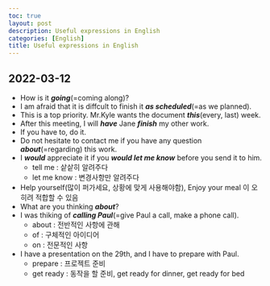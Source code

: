 ```yaml
---
toc: true
layout: post
description: Useful expressions in English
categories: [English]
title: Useful expressions in English
---
```


## 2022-03-12
- How is it ***going***(=coming along)?
- I am afraid that it is diffcult to finish it ***as scheduled***(=as we planned).
- This is a top priority. Mr.Kyle wants the document ***this***(every, last) week.
- After this meeting, I will ***have*** Jane ***finish*** my other work.
- If you have to, do it. 
- Do not hesitate to contact me if you have any question ***about***(=regarding) this work.
- I ***would*** appreciate it if you ***would let me know*** before you send it to him.
  - tell me : 샅샅히 알려주다
  - let me know : 변경사항만 알려주다
- Help yourself(많이 퍼가세요, 상황에 맞게 사용해야함), Enjoy your meal 이 오히려 적합할 수 있음
- What are you thinking ***about***?
- I was thiking of ***calling Paul***(=give Paul a call, make a phone call). 
  - about : 전반적인 사항에 관해
  - of : 구체적인 아이디어
  - on : 전문적인 사항
- I have a presentation on the 29th, and I have to prepare with Paul.
  - prepare : 프로젝트 준비
  - get ready : 동작을 할 준비, get ready for dinner, get ready for bed
